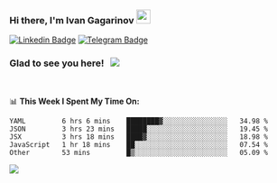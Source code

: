 ### Hi there, I'm Ivan Gagarinov <img src="https://media.giphy.com/media/hvRJCLFzcasrR4ia7z/giphy.gif" width="25px">

[![Linkedin Badge](https://img.shields.io/badge/-LinkedIn-0e76a8?style=flat-square&logo=Linkedin&logoColor=white)](https://linkedin.com/in/ivan-gagarinov-142ba3141/)
[![Telegram Badge](https://img.shields.io/badge/-Telegram-0088cc?style=flat-square&logo=Telegram&logoColor=white)](https://t.me/igagarinov)

### Glad to see you here! &nbsp; ![](https://visitor-badge.glitch.me/badge?page_id=dzencot.dzencot)

</br>

📊 **This Week I Spent My Time On:**
<!--START_SECTION:waka-->
```text
YAML         6 hrs 6 mins    ████████▓░░░░░░░░░░░░░░░░   34.98 % 
JSON         3 hrs 23 mins   █████░░░░░░░░░░░░░░░░░░░░   19.45 % 
JSX          3 hrs 18 mins   ████▓░░░░░░░░░░░░░░░░░░░░   18.98 % 
JavaScript   1 hr 18 mins    ██░░░░░░░░░░░░░░░░░░░░░░░   07.54 % 
Other        53 mins         █▒░░░░░░░░░░░░░░░░░░░░░░░   05.09 % 
```
<!--END_SECTION:waka-->

[![](https://github-readme-stats.vercel.app/api?username=dzencot&theme=gruvbox)](https://github.com/dzencot)
